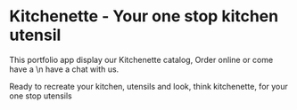 # Kitchenette - Your one stop kitchen utensil

This portfolio app display our Kitchenette catalog, Order online or come have a \n 
have a chat with us. 

Ready to recreate your kitchen, utensils and look, think kitchenette, for your one stop utensils